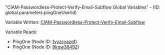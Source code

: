 "CIAM-Passwordless-Protect-Verify-Email-Subflow Global Variables" - (ID: global.parameters.pingOneUserId)

Variable Written:
[CIAM-Passwordless-Protect-Verify-Email-Subflow](../index.md#Variables)

Variable Reads:
* PingOne (Node ID: [1vyzcyazgf](../nodes/1vyzcyazgf.md))
* PingOne (Node ID: [9lrqw38492](../nodes/9lrqw38492.md))
